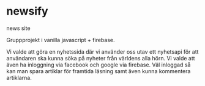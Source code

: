 # newsify
news site

Gruppprojekt i vanilla javascript + firebase. 

Vi valde att göra en nyhetssida där vi använder oss utav ett nyhetsapi för att användaren ska kunna söka på nyheter från världens alla hörn.
Vi valde att även ha inloggning via facebook och google via firebase. Väl inloggad så kan man spara artiklar för framtida läsning samt även kunna kommentera artiklarna. 
